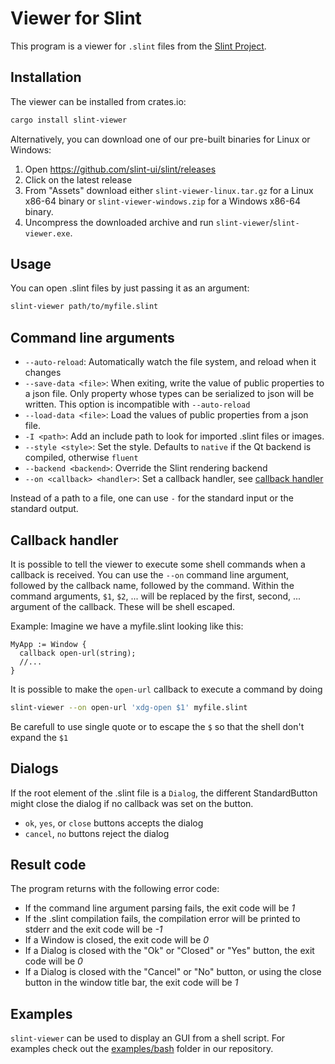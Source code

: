# Viewer for Slint

This program is a viewer for `.slint` files from the [Slint Project](https://slint-ui.com).

## Installation

The viewer can be installed from crates.io:

```bash
cargo install slint-viewer
```

Alternatively, you can download one of our pre-built binaries for Linux or Windows:

1. Open <https://github.com/slint-ui/slint/releases>
2. Click on the latest release
3. From "Assets" download either `slint-viewer-linux.tar.gz` for a Linux x86-64 binary
   or `slint-viewer-windows.zip` for a Windows x86-64 binary.
4. Uncompress the downloaded archive and run `slint-viewer`/`slint-viewer.exe`.

## Usage

You can open .slint files by just passing it as an argument:

```bash
slint-viewer path/to/myfile.slint
```

## Command line arguments

 - `--auto-reload`: Automatically watch the file system, and reload when it changes
 - `--save-data <file>`: When exiting, write the value of public properties to a json file.
   Only property whose types can be serialized to json will be written.
   This option is incompatible with `--auto-reload`
 - `--load-data <file>`: Load the values of public properties from a json file.
 - `-I <path>`: Add an include path to look for imported .slint files or images.
 - `--style <style>`: Set the style. Defaults to `native` if the Qt backend is compiled, otherwise `fluent`
 - `--backend <backend>`: Override the Slint rendering backend
 - `--on <callback> <handler>`: Set a callback handler, see [callback handler](#callback-handlers)

Instead of a path to a file, one can use `-` for the standard input or the standard output.

## Callback handler

It is possible to tell the viewer to execute some shell commands when a callback is received.
You can use the `--on` command line argument, followed by the callback name, followed by the command.
Within the command arguments, `$1`, `$2`, ... will be replaced by the first, second, ... argument of the
callback. These will be shell escaped.

Example: Imagine we have a myfile.slint looking like this:

```slint
MyApp := Window {
  callback open-url(string);
  //...
}
```

It is possible to make the `open-url` callback to execute a command by doing

```bash
slint-viewer --on open-url 'xdg-open $1' myfile.slint
```

Be carefull to use single quote or to escape the `$` so that the shell don't expand the `$1`


## Dialogs

If the root element of the .slint file is a `Dialog`, the different StandardButton might close
the dialog if no callback was set on the button.

 - `ok`, `yes`, or `close` buttons accepts the dialog
 - `cancel`, `no` buttons reject the dialog

## Result code

The program returns with the following error code:
 - If the command line argument parsing fails, the exit code will be *1*
 - If the .slint compilation fails, the compilation error will be printed to stderr and the exit code
   will be *-1*
 - If a Window is closed, the exit code will be *0*
 - If a Dialog is closed with the "Ok" or "Closed" or "Yes" button, the exit code will be *0*
 - If a Dialog is closed with the "Cancel" or "No" button, or using the close button in the window
   title bar, the exit code will be *1*

## Examples

`slint-viewer` can be used to display an GUI from a shell script. For examples check out the
[examples/bash](https://github.com/slint-ui/slint/tree/master/examples/bash) folder in our repository.
